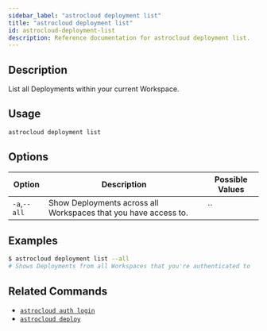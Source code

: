 ```yaml
---
sidebar_label: "astrocloud deployment list"
title: "astrocloud deployment list"
id: astrocloud-deployment-list
description: Reference documentation for astrocloud deployment list.
---
```


## Description

List all Deployments within your current Workspace.

## Usage

```sh
astrocloud deployment list
```

## Options

| Option  | Description                             | Possible Values |
| ------- | --------------------------------------- | --------------- |
| `-a`,`--all` | Show Deployments across all Workspaces that you have access to. | ``              |

## Examples

```sh
$ astrocloud deployment list --all
# Shows Deployments from all Workspaces that you're authenticated to
```

## Related Commands

- [`astrocloud auth login`](cli-reference/astrocloud-auth-login.md)
- [`astrocloud deploy`](cli-reference/astrocloud-deploy.md)
